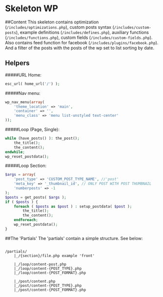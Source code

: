 # Skeleton WP

##Content
This skeleton contains optimization (`/includes/optimizations.php`), custom posts syntax (`/includes/custom-posts`), example definitions (`/includes/defines.php`), auxiliary functions (`/includes/functions.php`), custom fields (`/includes/custom-fields.php`).
Also contains feed function for facebook (`/includes/plugins/facebook.php`).
And a filter of the posts with the posts of the wp set to list sorting by date.

## Helpers

#####URL Home:
```php
esc_url( home_url('/') );
```

#####Nav menu:
```php
wp_nav_menu(array(
    'theme_location' => 'main',
    'container' => '',
    'menu_class' => 'menu list-unstyled text-center'
));
```

#####Loop (Page, Single):
```php
while (have_posts() ): the_post();
    the_title();
    the_content();
endwhile;
wp_reset_postdata();
```

#####Loop Section:
```php
$args = array(
    'post_type' => 'CUSTOM_POST_TYPE_NAME', //'post'
    'meta_key' => '_thumbnail_id', // ONLY POST WITH POST THUMBNAIL
    'numberposts' => -1
);
$posts = get_posts( $args );
if ( $posts ) {
    foreach ( $posts as $post ) : setup_postdata( $post );
        the_title();
        the_content();
    endforeach;
    wp_reset_postdata();
}
```

##The 'Partials'
The 'partials' contain a simple structure. See below:
```$xslt

/partials/
    |_/{section}/file.php example 'front'
    
    |_/loop/content-post.php
    |_/loop/content-{POST_TYPE}.php
    |_/loop/content-{POST_FORMAT}.php
    
    |_/post/content.php
    |_/post/content-{POST_TYPE}.php
    |_/post/content-{POST_FORMAT}.php
```
